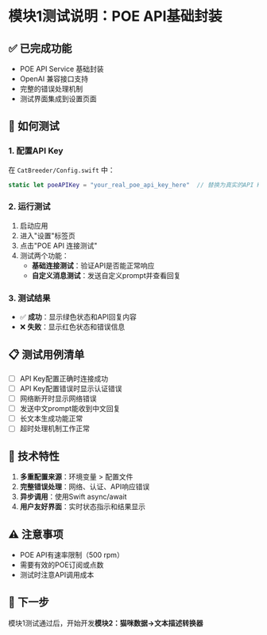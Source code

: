 # 模块1测试说明：POE API基础封装

## ✅ 已完成功能
- POE API Service 基础封装
- OpenAI 兼容接口支持  
- 完整的错误处理机制
- 测试界面集成到设置页面

## 🧪 如何测试

### 1. 配置API Key
在 `CatBreeder/Config.swift` 中：
```swift
static let poeAPIKey = "your_real_poe_api_key_here"  // 替换为真实的API Key
```

### 2. 运行测试
1. 启动应用
2. 进入"设置"标签页
3. 点击"POE API 连接测试"
4. 测试两个功能：
   - **基础连接测试**：验证API是否能正常响应
   - **自定义消息测试**：发送自定义prompt并查看回复

### 3. 测试结果
- ✅ **成功**：显示绿色状态和API回复内容
- ❌ **失败**：显示红色状态和错误信息

## 📋 测试用例清单

- [ ] API Key配置正确时连接成功
- [ ] API Key配置错误时显示认证错误
- [ ] 网络断开时显示网络错误  
- [ ] 发送中文prompt能收到中文回复
- [ ] 长文本生成功能正常
- [ ] 超时处理机制工作正常

## 🔧 技术特性

1. **多重配置来源**：环境变量 > 配置文件
2. **完整错误处理**：网络、认证、API响应错误
3. **异步调用**：使用Swift async/await
4. **用户友好界面**：实时状态指示和结果显示

## ⚠️ 注意事项
- POE API有速率限制（500 rpm）
- 需要有效的POE订阅或点数
- 测试时注意API调用成本

## 🎯 下一步
模块1测试通过后，开始开发**模块2：猫咪数据→文本描述转换器**